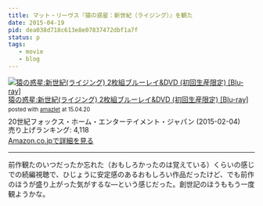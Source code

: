 ```yaml
---
title: マット・リーヴス『猿の惑星：新世紀（ライジング）』を観た
date: 2015-04-19
pid: dea038d718c613e8e07837472dbf1a7f
status: p
tags:
   - movie
   - blog
---
```


<div class="amazlet-box" style="margin-bottom:0px;"><div class="amazlet-image" style="float:left;margin:0px 12px 1px 0px;"><a href="http://www.amazon.co.jp/exec/obidos/ASIN/B00NQ2OXM0/dotimpact-22/ref=nosim/" name="amazletlink" target="_blank"><img src="http://ecx.images-amazon.com/images/I/61ZUnBbNojL._SL160_.jpg" alt="猿の惑星:新世紀(ライジング) 2枚組ブルーレイ&DVD (初回生産限定) [Blu-ray]" style="border: none;" /></a></div><div class="amazlet-info" style="line-height:120%; margin-bottom: 10px"><div class="amazlet-name" style="margin-bottom:10px;line-height:120%"><a href="http://www.amazon.co.jp/exec/obidos/ASIN/B00NQ2OXM0/dotimpact-22/ref=nosim/" name="amazletlink" target="_blank">猿の惑星:新世紀(ライジング) 2枚組ブルーレイ&DVD (初回生産限定) [Blu-ray]</a><div class="amazlet-powered-date" style="font-size:80%;margin-top:5px;line-height:120%">posted with <a href="http://www.amazlet.com/" title="amazlet" target="_blank">amazlet</a> at 15.04.20</div></div><div class="amazlet-detail">20世紀フォックス・ホーム・エンターテイメント・ジャパン (2015-02-04)<br />売り上げランキング: 4,118<br /></div><div class="amazlet-sub-info" style="float: left;"><div class="amazlet-link" style="margin-top: 5px"><a href="http://www.amazon.co.jp/exec/obidos/ASIN/B00NQ2OXM0/dotimpact-22/ref=nosim/" name="amazletlink" target="_blank">Amazon.co.jpで詳細を見る</a></div></div></div><div class="amazlet-footer" style="clear: left"></div></div>

---- 

前作観たのいつだったか忘れた（おもしろかったのは覚えている）くらいの感じでの続編視聴で、ひじょうに安定感のあるおもしろい作品だったけど、でも前作のほうが盛り上がった気がするな―という感じだった。創世記のほうももう一度観ようかな。